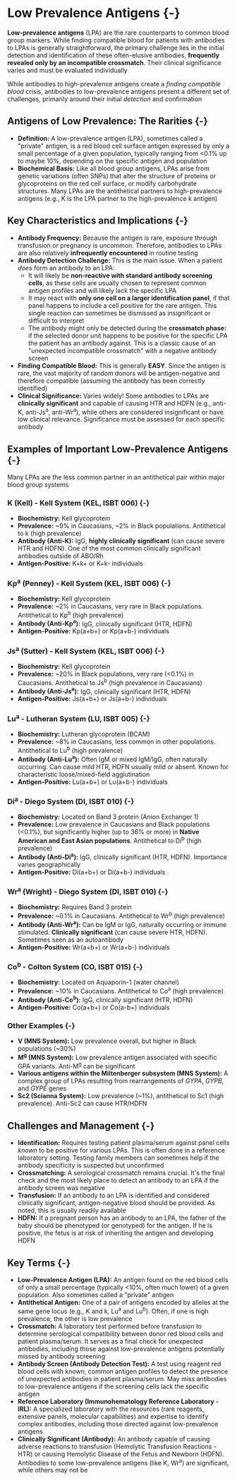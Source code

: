 # Low Prevalence Antigens {-}

**Low-prevalence antigens** (LPA) are the rare counterparts to common blood group markers. While finding compatible blood for patients with antibodies to LPAs is generally straightforward, the primary challenge lies in the initial detection and identification of these often-elusive antibodies, **frequently revealed only by an incompatible crossmatch**. Their clinical significance varies and must be evaluated individually

While antibodies to high-prevalence antigens create a *finding compatible blood* crisis, antibodies to low-prevalence antigens present a different set of challenges, primarily around their initial *detection* and confirmation

## **Antigens of Low Prevalence: The Rarities** {-}

*   **Definition:** A low-prevalence antigen (LPA), sometimes called a "private" antigen, is a red blood cell surface antigen expressed by only a small percentage of a given population, typically ranging from <0.1% up to maybe 10%, depending on the specific antigen and population
*   **Biochemical Basis:** Like all blood group antigens, LPAs arise from genetic variations (often SNPs) that alter the structure of proteins or glycoproteins on the red cell surface, or modify carbohydrate structures. Many LPAs are the antithetical partners to high-prevalence antigens (e.g., K is the LPA partner to the high-prevalence k antigen)

## **Key Characteristics and Implications** {-}

*   **Antibody Frequency:** Because the antigen is rare, exposure through transfusion or pregnancy is uncommon. Therefore, antibodies to LPAs are also relatively **infrequently encountered** in routine testing
*   **Antibody Detection Challenge:** This is the main issue. When a patient *does* form an antibody to an LPA:
    *   It will likely be **non-reactive with standard antibody screening cells**, as these cells are usually chosen to represent common antigen profiles and will likely lack the specific LPA
    *   It may react with **only one cell on a larger identification panel**, if that panel happens to include a cell positive for the rare antigen. This single reaction can sometimes be dismissed as insignificant or difficult to interpret
    *   The antibody might only be detected during the **crossmatch phase:** if the selected donor unit happens to be positive for the specific LPA the patient has an antibody against. This is a classic cause of an "unexpected incompatible crossmatch" with a negative antibody screen
*   **Finding Compatible Blood:** This is generally **EASY**. Since the antigen is rare, the vast majority of random donors will be antigen-negative and therefore compatible (assuming the antibody has been correctly identified)
*   **Clinical Significance:** Varies widely! Some antibodies to LPAs are **clinically significant** and capable of causing HTR and HDFN (e.g., anti-K, anti-Js<sup>a</sup>, anti-Wr<sup>a</sup>), while others are considered insignificant or have low clinical relevance. Significance must be assessed for each specific antibody

## **Examples of Important Low-Prevalence Antigens** {-}

Many LPAs are the less common partner in an antithetical pair within major blood group systems

### **K (Kell) - Kell System (KEL, ISBT 006)** {-}
*   **Biochemistry:** Kell glycoprotein
*   **Prevalence:** ~9% in Caucasians, ~2% in Black populations. Antithetical to k (high prevalence)
*   **Antibody (Anti-K):** IgG, **highly clinically significant** (can cause severe HTR and HDFN). One of the most common clinically significant antibodies outside of ABO/Rh
*   **Antigen-Positive:** K+k+ or K+k- individuals

### **Kp<sup>a</sup> (Penney) - Kell System (KEL, ISBT 006)** {-}
*   **Biochemistry:** Kell glycoprotein
*   **Prevalence:** ~2% in Caucasians, very rare in Black populations. Antithetical to Kp<sup>b</sup> (high prevalence)
*   **Antibody (Anti-Kp<sup>a</sup>):** IgG, clinically significant (HTR, HDFN)
*   **Antigen-Positive:** Kp(a+b+) or Kp(a+b-) individuals

### **Js<sup>a</sup> (Sutter) - Kell System (KEL, ISBT 006)** {-}
*   **Biochemistry:** Kell glycoprotein
*   **Prevalence:** ~20% in Black populations, very rare (<0.1%) in Caucasians. Antithetical to Js<sup>b</sup> (high prevalence in Caucasians)
*   **Antibody (Anti-Js<sup>a</sup>):** IgG, clinically significant (HTR, HDFN)
*   **Antigen-Positive:** Js(a+b+) or Js(a+b-) individuals

### **Lu<sup>a</sup> - Lutheran System (LU, ISBT 005)** {-}
*   **Biochemistry:** Lutheran glycoprotein (BCAM)
*   **Prevalence:** ~8% in Caucasians, less common in other populations. Antithetical to Lu<sup>b</sup> (high prevalence)
*   **Antibody (Anti-Lu<sup>a</sup>):** Often IgM or mixed IgM/IgG, often naturally occurring. Can cause mild HTR, HDFN usually mild or absent. Known for characteristic loose/mixed-field agglutination
*   **Antigen-Positive:** Lu(a+b+) or Lu(a+b-) individuals

### **Di<sup>a</sup> - Diego System (DI, ISBT 010)** {-}
*   **Biochemistry:** Located on Band 3 protein (Anion Exchanger 1)
*   **Prevalence:** Low prevalence in Caucasians and Black populations (<0.1%), but significantly higher (up to 36% or more) in **Native American and East Asian populations**. Antithetical to Di<sup>b</sup> (high prevalence)
*   **Antibody (Anti-Di<sup>a</sup>):** IgG, clinically significant (HTR, HDFN). Importance varies geographically
*   **Antigen-Positive:** Di(a+b+) or Di(a+b-) individuals

### **Wr<sup>a</sup> (Wright) - Diego System (DI, ISBT 010)** {-}
*   **Biochemistry:** Requires Band 3 protein
*   **Prevalence:** ~0.1% in Caucasians. Antithetical to Wr<sup>b</sup> (high prevalence)
*   **Antibody (Anti-Wr<sup>a</sup>):** Can be IgM or IgG, naturally occurring or immune stimulated. **Clinically significant** (can cause severe HTR, HDFN). Sometimes seen as an autoantibody
*   **Antigen-Positive:** Wr(a+b+) or Wr(a+b-) individuals

### **Co<sup>b</sup> - Colton System (CO, ISBT 015)** {-}
*   **Biochemistry:** Located on Aquaporin-1 (water channel)
*   **Prevalence:** ~10% in Caucasians. Antithetical to Co<sup>a</sup> (high prevalence)
*   **Antibody (Anti-Co<sup>b</sup>):** IgG, clinically significant (HTR, HDFN)
*   **Antigen-Positive:** Co(a+b+) or Co(a-b+) individuals

### **Other Examples** {-}
*   **V (MNS System):** Low prevalence overall, but higher in Black populations (~30%)
*   **M<sup>g</sup> (MNS System):** Low prevalence antigen associated with specific GPA variants. Anti-M<sup>g</sup> can be significant
*   **Various antigens within the Miltenberger subsystem (MNS System):** A complex group of LPAs resulting from rearrangements of *GYPA*, *GYPB*, and *GYPE* genes
*   **Sc2 (Scianna System):** Low prevalence (~1%), antithetical to Sc1 (high prevalence). Anti-Sc2 can cause HTR/HDFN

## **Challenges and Management** {-}

*   **Identification:** Requires testing patient plasma/serum against panel cells *known* to be positive for various LPAs. This is often done in a reference laboratory setting. Testing family members can sometimes help if the antibody specificity is suspected but unconfirmed
*   **Crossmatching:** A serological crossmatch remains crucial. It's the final check and the most likely place to detect an antibody to an LPA if the antibody screen was negative
*   **Transfusion:** If an antibody to an LPA is identified and considered clinically significant, antigen-negative blood should be provided. As noted, this is usually readily available
*   **HDFN:** If a pregnant person has an antibody to an LPA, the father of the baby should be phenotyped (or genotyped) for the antigen. If he is positive, the fetus is at risk of inheriting the antigen and developing HDFN

## **Key Terms** {-}

*   **Low-Prevalence Antigen (LPA):** An antigen found on the red blood cells of only a small percentage (typically <10%, often much lower) of a given population. Also sometimes called a "private" antigen
*   **Antithetical Antigen:** One of a pair of antigens encoded by alleles at the same gene locus (e.g., K and k, Lu<sup>a</sup> and Lu<sup>b</sup>). Often, if one is high prevalence, the other is low prevalence
*   **Crossmatch:** A laboratory test performed before transfusion to determine serological compatibility between donor red blood cells and patient plasma/serum. It serves as a final check for unexpected antibodies, including those against low-prevalence antigens potentially missed by antibody screening
*   **Antibody Screen (Antibody Detection Test):** A test using reagent red blood cells with known, common antigen profiles to detect the presence of unexpected antibodies in patient plasma/serum. May miss antibodies to low-prevalence antigens if the screening cells lack the specific antigen
*   **Reference Laboratory (Immunohematology Reference Laboratory - IRL):** A specialized laboratory with the resources (rare reagents, extensive panels, molecular capabilities) and expertise to identify complex antibodies, including those directed against low-prevalence antigens
*   **Clinically Significant (Antibody):** An antibody capable of causing adverse reactions to transfusion (Hemolytic Transfusion Reactions - HTR) or causing Hemolytic Disease of the Fetus and Newborn (HDFN). Antibodies to some low-prevalence antigens (like K, Wr<sup>a</sup>) are significant, while others may not be
